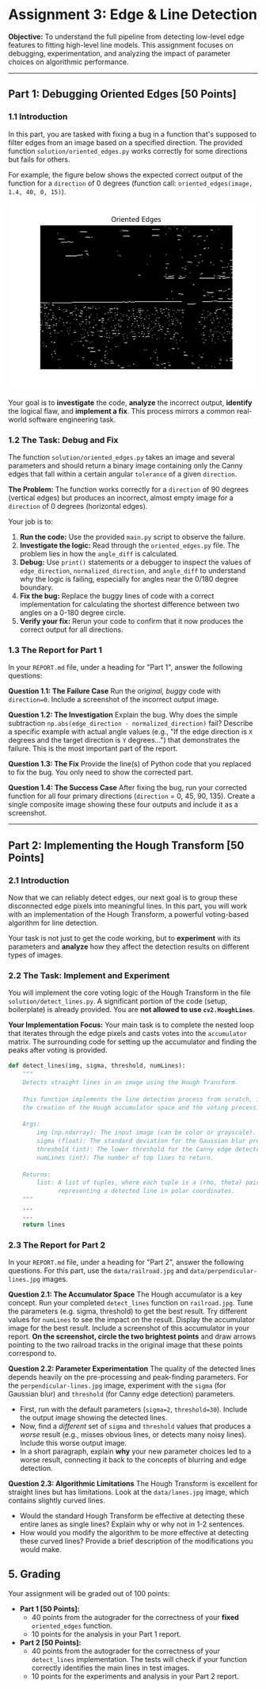 # Assignment 3: Edge & Line Detection

**Objective:** To understand the full pipeline from detecting low-level edge features to fitting high-level line models. This assignment focuses on debugging, experimentation, and analyzing the impact of parameter choices on algorithmic performance.

---

## Part 1: Debugging Oriented Edges [50 Points]

### 1.1 Introduction

In this part, you are tasked with fixing a bug in a function that's supposed to filter edges from an image based on a specified direction. The provided function `solution/oriented_edges.py` works correctly for some directions but fails for others.

For example, the figure below shows the expected correct output of the function for a `direction` of 0 degrees (function call: `oriented_edges(image, 1.4, 40, 0, 15)`).

![Oriented Edges for direction 0. Correct output.](data/edges_direction_0_correct_output.png)

Your goal is to **investigate** the code, **analyze** the incorrect output, **identify** the logical flaw, and **implement a fix**. This process mirrors a common real-world software engineering task.

### 1.2 The Task: Debug and Fix

The function `solution/oriented_edges.py` takes an image and several parameters and should return a binary image containing only the Canny edges that fall within a certain angular `tolerance` of a given `direction`.

**The Problem:** The function works correctly for a `direction` of 90 degrees (vertical edges) but produces an incorrect, almost empty image for a `direction` of 0 degrees (horizontal edges).

Your job is to:
1.  **Run the code:** Use the provided `main.py` script to observe the failure.
2.  **Investigate the logic:** Read through the `oriented_edges.py` file. The problem lies in how the `angle_diff` is calculated.
3.  **Debug:** Use `print()` statements or a debugger to inspect the values of `edge_direction`, `normalized_direction`, and `angle_diff` to understand why the logic is failing, especially for angles near the 0/180 degree boundary.
4.  **Fix the bug:** Replace the buggy lines of code with a correct implementation for calculating the shortest difference between two angles on a 0-180 degree circle.
5.  **Verify your fix:** Rerun your code to confirm that it now produces the correct output for all directions.

### 1.3 The Report for Part 1

In your `REPORT.md` file, under a heading for "Part 1", answer the following questions:

**Question 1.1: The Failure Case**
Run the *original, buggy* code with `direction=0`. Include a screenshot of the incorrect output image.

**Question 1.2: The Investigation**
Explain the bug. Why does the simple subtraction `np.abs(edge_direction - normalized_direction)` fail? Describe a specific example with actual angle values (e.g., "If the edge direction is `X` degrees and the target direction is `Y` degrees...") that demonstrates the failure. This is the most important part of the report.

**Question 1.3: The Fix**
Provide the line(s) of Python code that you replaced to fix the bug. You only need to show the corrected part.

**Question 1.4: The Success Case**
After fixing the bug, run your corrected function for all four primary directions (`direction` = 0, 45, 90, 135). Create a single composite image showing these four outputs and include it as a screenshot.

---

## Part 2: Implementing the Hough Transform [50 Points]

### 2.1 Introduction

Now that we can reliably detect edges, our next goal is to group these disconnected edge pixels into meaningful lines. In this part, you will work with an implementation of the Hough Transform, a powerful voting-based algorithm for line detection.

Your task is not just to get the code working, but to **experiment** with its parameters and **analyze** how they affect the detection results on different types of images.

### 2.2 The Task: Implement and Experiment

You will implement the core voting logic of the Hough Transform in the file `solution/detect_lines.py`. A significant portion of the code (setup, boilerplate) is already provided. You are **not allowed to use `cv2.HoughLines`**.

**Your Implementation Focus:**
Your main task is to complete the nested loop that iterates through the edge pixels and casts votes into the `accumulator` matrix. The surrounding code for setting up the accumulator and finding the peaks after voting is provided.

```python
def detect_lines(img, sigma, threshold, numLines):
    """
    Detects straight lines in an image using the Hough Transform.

    This function implements the line detection process from scratch, including
    the creation of the Hough accumulator space and the voting process.

    Args:
        img (np.ndarray): The input image (can be color or grayscale).
        sigma (float): The standard deviation for the Gaussian blur pre-processing.
        threshold (int): The lower threshold for the Canny edge detector.
        numLines (int): The number of top lines to return.

    Returns:
        list: A list of tuples, where each tuple is a (rho, theta) pair
              representing a detected line in polar coordinates.
    """
    ...
    ...
    return lines
```

### 2.3 The Report for Part 2

In your `REPORT.md` file, under a heading for "Part 2", answer the following questions. For this part, use the `data/railroad.jpg` and `data/perpendicular-lines.jpg` images.

**Question 2.1: The Accumulator Space**
The Hough accumulator is a key concept. Run your completed `detect_lines` function on `railroad.jpg`. Tune the parameters (e.g. sigma, threshold) to get the best result. Try different values for `numLines` to see the impact on the result. Display the accumulator image for the best result. Include a screenshot of this accumulator in your report. **On the screenshot, circle the two brightest points** and draw arrows pointing to the two railroad tracks in the original image that these points correspond to.

**Question 2.2: Parameter Experimentation**
The quality of the detected lines depends heavily on the pre-processing and peak-finding parameters. For the `perpendicular-lines.jpg` image, experiment with the `sigma` (for Gaussian blur) and `threshold` (for Canny edge detection) parameters.
*   First, run with the default parameters (`sigma=2`, `threshold=30`). Include the output image showing the detected lines.
*   Now, find a *different* set of `sigma` and `threshold` values that produces a *worse* result (e.g., misses obvious lines, or detects many noisy lines). Include this worse output image.
*   In a short paragraph, explain **why** your new parameter choices led to a worse result, connecting it back to the concepts of blurring and edge detection.

**Question 2.3: Algorithmic Limitations**
The Hough Transform is excellent for straight lines but has limitations. Look at the `data/lanes.jpg` image, which contains slightly curved lines. 
- Would the standard Hough Transform be effective at detecting these entire lanes as single lines? Explain why or why not in 1-2 sentences. 
- How would you modify the algorithm to be more effective at detecting these curved lines? Provide a brief description of the modifications you would make.

## 5. Grading

Your assignment will be graded out of 100 points:

*   **Part 1 [50 Points]:**
    *   40 points from the autograder for the correctness of your **fixed** `oriented_edges` function.
    *   10 points for the analysis in your Part 1 report.
*   **Part 2 [50 Points]:**
    *   40 points from the autograder for the correctness of your `detect_lines` implementation. The tests will check if your function correctly identifies the main lines in test images.
    *   10 points for the experiments and analysis in your Part 2 report.
